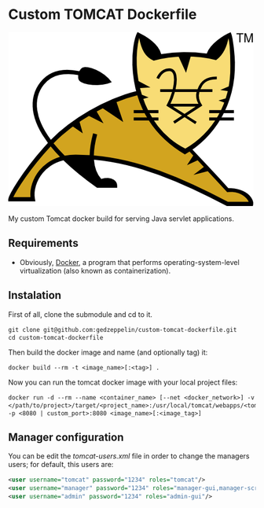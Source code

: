 # Custom TOMCAT Dockerfile
[![N|Solid](https://raw.githubusercontent.com/docker-library/docs/8e31eb93a02d504d0cfe1da435aa31b377fc627d/tomcat/logo.png)](https://hub.docker.com/r/gedzeppelin/custom-tomcat)

My custom Tomcat docker build for serving Java servlet applications. 

## Requirements
* Obviously, [Docker](https://www.docker.com/), a program that performs operating-system-level virtualization (also known as containerization).

## Instalation

First of all, clone the submodule and cd to it.

```
git clone git@github.com:gedzeppelin/custom-tomcat-dockerfile.git
cd custom-tomcat-dockerfile
```

Then build the docker image and name (and optionally tag) it:

```
docker build --rm -t <image_name>[:<tag>] .
```

Now you can run the tomcat docker image with your local project files:

```
docker run -d --rm --name <container_name> [--net <docker_network>] -v </path/to/project>/target/<project_name>:/usr/local/tomcat/webapps/<tomcat_path> -p <8080 | custom_port>:8080 <image_name>[:<image_tag>] 
```

## Manager configuration

You can be edit the *tomcat-users.xml* file in order to change the managers users; for default, this users are:

```xml
<user username="tomcat" password="1234" roles="tomcat"/>
<user username="manager" password="1234" roles="manager-gui,manager-script,manager-jmx,manager-status"/>
<user username="admin" password="1234" roles="admin-gui"/>
```


